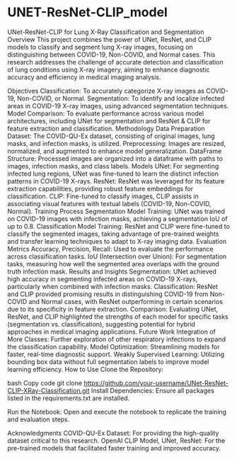 # UNET-ResNet-CLIP_model

UNet-ResNet-CLIP for Lung X-Ray Classification and Segmentation
Overview
This project combines the power of UNet, ResNet, and CLIP models to classify and segment lung X-ray images, focusing on distinguishing between COVID-19, Non-COVID, and Normal cases. This research addresses the challenge of accurate detection and classification of lung conditions using X-ray imagery, aiming to enhance diagnostic accuracy and efficiency in medical imaging analysis.

Objectives
Classification: To accurately categorize X-ray images as COVID-19, Non-COVID, or Normal.
Segmentation: To identify and localize infected areas in COVID-19 X-ray images, using advanced segmentation techniques.
Model Comparison: To evaluate performance across various model architectures, including UNet for segmentation and ResNet & CLIP for feature extraction and classification.
Methodology
Data Preparation
Dataset: The COVID-QU-Ex dataset, consisting of original images, lung masks, and infection masks, is utilized.
Preprocessing: Images are resized, normalized, and augmented to enhance model generalization.
DataFrame Structure: Processed images are organized into a dataframe with paths to images, infection masks, and class labels.
Models
UNet: For segmenting infected lung regions, UNet was fine-tuned to learn the distinct infection patterns in COVID-19 X-rays.
ResNet: ResNet was leveraged for its feature extraction capabilities, providing robust feature embeddings for classification.
CLIP: Fine-tuned to classify images, CLIP assists in associating visual features with textual labels (COVID-19, Non-COVID, Normal).
Training Process
Segmentation Model Training: UNet was trained on COVID-19 images with infection masks, achieving a segmentation IoU of up to 0.8.
Classification Model Training: ResNet and CLIP were fine-tuned to classify the segmented images, taking advantage of pre-trained weights and transfer learning techniques to adapt to X-ray imaging data.
Evaluation Metrics
Accuracy, Precision, Recall: Used to evaluate the performance across classification tasks.
IoU (Intersection over Union): For segmentation tasks, measuring how well the segmented area overlaps with the ground truth infection mask.
Results and Insights
Segmentation: UNet achieved high accuracy in segmenting infected areas on COVID-19 X-rays, particularly when combined with infection masks.
Classification: ResNet and CLIP provided promising results in distinguishing COVID-19 from Non-COVID and Normal cases, with ResNet outperforming in certain scenarios due to its specificity in feature extraction.
Comparison: Evaluating UNet, ResNet, and CLIP highlighted the strengths of each model for specific tasks (segmentation vs. classification), suggesting potential for hybrid approaches in medical imaging applications.
Future Work
Integration of More Classes: Further exploration of other respiratory infections to expand the classification capability.
Model Optimization: Streamlining models for faster, real-time diagnostic support.
Weakly Supervised Learning: Utilizing bounding box data without full segmentation labels to improve model learning efficiency.
How to Use
Clone the Repository:

bash
Copy code
git clone https://github.com/your-username/UNet-ResNet-CLIP-XRay-Classification.git
Install Dependencies:
Ensure all packages listed in the requirements.txt are installed.

Run the Notebook:
Open and execute the notebook to replicate the training and evaluation steps.

Acknowledgments
COVID-QU-Ex Dataset: For providing the high-quality dataset critical to this research.
OpenAI CLIP Model, UNet, ResNet: For the pre-trained models that facilitated faster training and improved accuracy.
